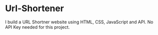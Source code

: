 # Url-Shortener
I build a URL Shortner website using HTML, CSS, JavaScript and API. No API Key needed for this project.
